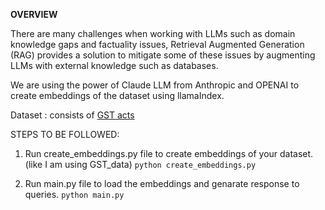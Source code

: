 **OVERVIEW**

There are many challenges when working with LLMs such as domain knowledge gaps and factuality issues, Retrieval Augmented Generation (RAG) provides a solution to mitigate some of these issues by augmenting LLMs with external knowledge such as databases.

We are using the power of Claude LLM from Anthropic and OPENAI to create embeddings of the dataset using llamaIndex. 

Dataset : consists of [GST acts](https://taxinformation.cbic.gov.in/)

STEPS TO BE FOLLOWED: 

1. Run create_embeddings.py file to create embeddings of your dataset. (like I am using GST_data)
  ```python create_embeddings.py```

2. Run main.py file to load the embeddings and genarate response to queries.
   ```python main.py```
